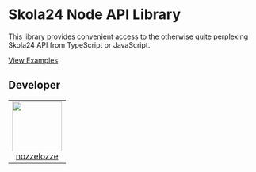 # Skola24 Node API Library
 
This library provides convenient access to the otherwise quite perplexing Skola24 API from TypeScript or JavaScript.

[View Examples](https://github.com/nozzelozze/skola24-node/tree/main/src/modules/examples)

## Developer

<table>
  <tbody>
    <tr>
      <td align="center" valign="top">
        <img width="100" height="100" src="https://github.com/nozzelozze.png?s=100">
        <br>
        <a href="https://github.com/nozzelozze">nozzelozze</a>
      </td>
     </tr>
  </tbody>
</table>